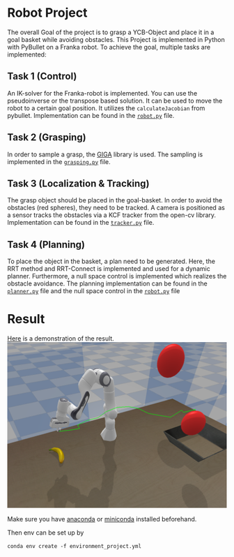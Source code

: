 # Robot Project

The overall Goal of the project is to grasp a YCB-Object and place it in a goal basket while avoiding obstacles. This Project is implemented in Python with PyBullet on a Franka robot.
To achieve the goal, multiple tasks are implemented:

## Task 1 (Control)

An IK-solver for the Franka-robot is implemented. You can use the pseudoinverse or the transpose based solution. It can be used to move the robot to a certain goal position. It utilizes the `calculateJacobian` from pybullet. Implementation can be found in the [`robot.py`](src/robot.py) file.

## Task 2 (Grasping)

In order to sample a grasp, the [GIGA](https://github.com/iROSA-lab/GIGA) library is used. The sampling is implemented in the [`grasping.py`](src/grasping.py) file.

## Task 3 (Localization & Tracking)

The grasp object should be placed in the goal-basket. In order to avoid the obstacles (red spheres), they need to be tracked. A camera is positioned as a sensor tracks the obstacles via a KCF tracker from the open-cv library. Implementation can be found in the [`tracker.py`](src/tracker.py) file.

## Task 4 (Planning)

To place the object in the basket, a plan need to be generated. Here, the RRT method and RRT-Connect is implemented and used for a dynamic planner. Furthermore, a null space control is implemented which realizes the obstacle avoidance. The planning implementation can be found in the [`planner.py`](src/planner.py) file and the null space control in the [`robot.py`](src/robot.py) file

# Result 
[Here](demo_with_banana.webm) is a demonstration of the result. 
![DEMO](RRT.png)



Make sure you have [anaconda](https://www.anaconda.com/) or [miniconda](https://docs.conda.io/projects/miniconda/en/latest/miniconda-install.html) installed beforehand.

Then env can be set up by
```shell
conda env create -f environment_project.yml
```

